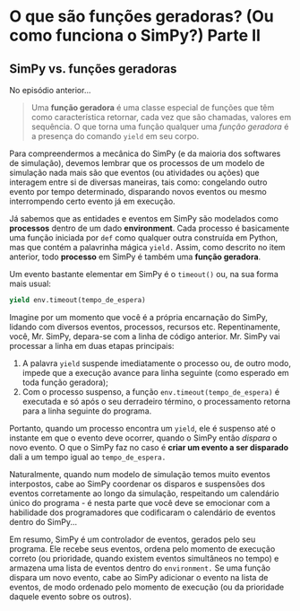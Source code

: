 # O que são funções geradoras? \(Ou como funciona o SimPy?\)  Parte II

## SimPy vs. funções geradoras

No episódio anterior...

> Uma **função geradora** é uma classe especial de funções que têm como característica retornar, cada vez que são chamadas, valores em sequência. O que torna uma função qualquer uma _função geradora_ é a presença do comando `yield` em seu corpo.

Para compreendermos a mecânica do SimPy \(e da maioria dos softwares de simulação\), devemos lembrar que os processos de um modelo de simulação nada mais são que eventos \(ou atividades ou ações\) que interagem entre si de diversas maneiras, tais como: congelando outro evento por tempo determinado, disparando novos eventos ou mesmo interrompendo certo evento já em execução.

Já sabemos que as entidades e eventos em SimPy são modelados como **processos** dentro de um dado **environment**. Cada processo é basicamente uma função iniciada por `def` como qualquer outra construída em Python, mas que contém a palavrinha mágica `yield.` Assim, como descrito no item anterior, todo **processo** em SimPy é também uma **função geradora**.

Um evento bastante elementar em SimPy é o `timeout()` ou, na sua forma mais usual:

```python
yield env.timeout(tempo_de_espera)
```

Imagine por um momento que você é a própria encarnação do SimPy, lidando com diversos eventos, processos, recursos etc. Repentinamente, você, Mr. SimPy, depara-se com a linha de código anterior. Mr. SimPy vai processar a linha em duas etapas principais:  
1. A palavra `yield` suspende imediatamente o processo ou, de outro modo, impede que a execução avance para linha seguinte \(como esperado em toda função geradora\);  
2. Com o processo suspenso, a função `env.timeout(tempo_de_espera)` é executada e só após o seu derradeiro término, o processamento retorna para a linha seguinte do programa.

Portanto, quando um processo encontra um `yield`, ele é suspenso até o instante em que o evento deve ocorrer, quando o SimPy então _dispara_ o novo evento. O que o SimPy faz no caso é **criar um evento a ser disparado** dali a um tempo igual ao `tempo_de_espera.`

Naturalmente, quando num modelo de simulação temos muito eventos interpostos, cabe ao SimPy coordenar os disparos e suspensões dos eventos corretamente ao longo da simulação, respeitando um calendário único do programa - é nesta parte que você deve se emocionar com a habilidade dos programadores que codificaram o calendário de eventos dentro do SimPy...

Em resumo, SimPy é um controlador de eventos, gerados pelo seu programa. Ele recebe seus eventos, ordena pelo momento de execução correto \(ou prioridade, quando existem eventos simultâneos no tempo\) e armazena uma lista de eventos dentro do `environment.` Se uma função dispara um novo evento, cabe ao SimPy adicionar o evento na lista de eventos, de modo ordenado pelo momento de execução \(ou da prioridade daquele evento sobre os outros\).

